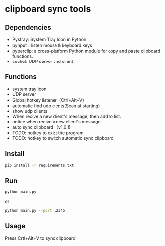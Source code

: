 # clipboard sync tools

## Dependencies

- Pystray: System Tray Icon in Python
- pynput：listen mouse & keyboard keys
- pyperclip: a cross-platform Python module for copy and paste clipboard functions.
- socket: UDP server and client

## Functions
- system tray icon
- UDP server
- Global hotkey listener（Ctrl+Alt+V）
- automatic find udp clents(Scan at starting)
- show udp clients
- When recive a new client's message, then add to list.
- notice when recive a new client's message.
- auto sync clipboard （v1.0.1)
- TODO: hotkey to exist the program
- TODO: hotkey to switch automatic sync clipboard


## Install

```bash
pip install -r requirements.txt
```

## Run

```bash
python main.py
```
or 
```bash
python main.py --port 12345
```

## Usage

Press Crtl+Alt+V to sync clipboard
